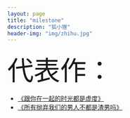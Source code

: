 ```yaml
---
layout: page
title: "milestone"
description: "狐小狸"
header-img: "img/zhihu.jpg"
---
```


<span style="font-size:60px;">代表作：</span>

- [《跟你在一起的时光都是虚度》](https://kkryoung.github.io/blog/2016/06/29/waste-time-with-you/)
- [《所有抛弃我们的男人不都是渣男吗》](https://kkryoung.github.io/blog/2016/07/21/bad-man/)







